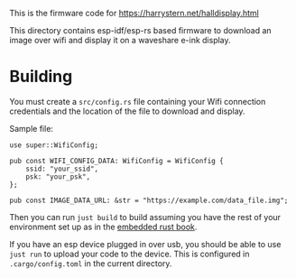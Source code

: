 This is the firmware code for https://harrystern.net/halldisplay.html

This directory contains esp-idf/esp-rs based firmware to download an image over wifi and display it on a waveshare e-ink display.

# Building

You must create a `src/config.rs` file containing your Wifi connection credentials and the location of the file to download and display.

Sample file:

```
use super::WifiConfig;

pub const WIFI_CONFIG_DATA: WifiConfig = WifiConfig {
    ssid: "your_ssid",
    psk: "your_psk",
};

pub const IMAGE_DATA_URL: &str = "https://example.com/data_file.img";
```

Then you can run `just build` to build assuming you have the rest of your environment set up as in the [embedded rust book](https://docs.rust-embedded.org/book/intro/install.html).

If you have an esp device plugged in over usb, you should be able to use `just run` to upload your code to the device. This is configured in `.cargo/config.toml` in the current directory.
